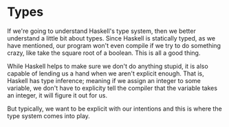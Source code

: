 # Types

If we're going to understand Haskell's type system, then we better understand a little bit about types. Since Haskell is statically typed, as we have mentioned, our program won't even compile if we try to do something crazy, like take the square root of a boolean. This is all a good thing.

While Haskell helps to make sure we don't do anything stupid, it is also capable of lending us a hand when we aren't explicit enough. That is, Haskell has type inference; meaning if we assign an integer to some variable, we don't have to explicity tell the compiler that the variable takes an integer, it will figure it out for us.

But typically, we want to be explicit with our intentions and this is where the type system comes into play.
